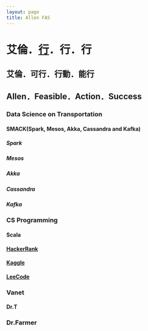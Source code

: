 ```yaml
---
layout: page
title: Allen FAS
---
```



# 艾倫．[行](http://dict.variants.moe.edu.tw/yitia/fra/fra03699.htm)．行．行
## 艾倫．可行．行動．能行
## Allen．Feasible．Action．Success
### Data Science on Transportation
#### SMACK(Spark, Mesos, Akka,  Cassandra and Kafka)
##### Spark
##### Mesos
##### Akka
##### Cassandra
##### Kafka
### CS Programming
#### Scala
#### [HackerRank](https://www.hackerrank.com/)
#### [Kaggle](https://www.kaggle.com/)
#### [LeeCode](https://leetcode.com/)
### Vanet
#### Dr.T
### Dr.Farmer
